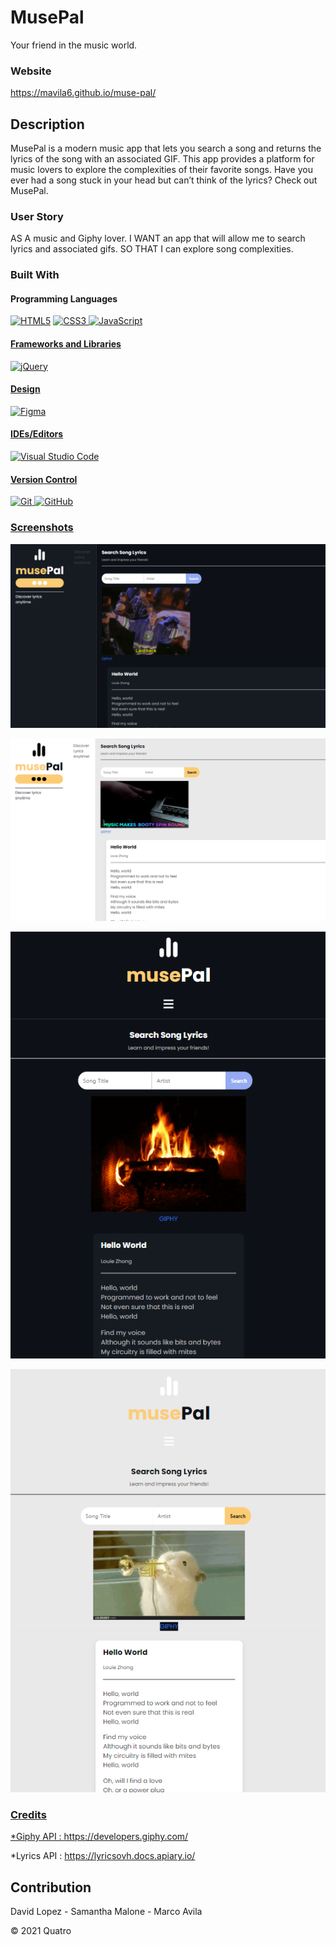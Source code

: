 # MusePal

Your friend in the music world.
### Website

https://mavila6.github.io/muse-pal/

## Description

MusePal is a modern music app that lets you search a song and returns the lyrics of the song with an associated GIF. This app provides a platform for music lovers to explore the complexities of their favorite songs. Have you ever had a song stuck in your head but can’t think of the lyrics? Check out MusePal.

### User Story

AS A music and Giphy lover. I WANT an app that will allow me to search lyrics and associated gifs. SO THAT I can explore song complexities.

### Built With

#### Programming Languages

<p>
<a href="https://html.com/html5/" target="_blank"><img alt="HTML5" src="https://img.shields.io/badge/html5-%23E34F26.svg?style=for-the-badge&logo=html5&logoColor=white"/></a>
<a href="https://www.w3schools.com/css/default.asp" target="_blank"><img alt="CSS3" src="https://img.shields.io/badge/css3-%231572B6.svg?style=for-the-badge&logo=css3&logoColor=white"/>
<a href="https://www.javascript.com/" target="_blank"><img alt="JavaScript" src="https://img.shields.io/badge/javascript-%23323330.svg?style=for-the-badge&logo=javascript&logoColor=%23F7DF1E"/>
</p>

#### Frameworks and Libraries

<p>
<a href="https://api.jquery.com/" target="_blank"><img alt="jQuery" src="https://img.shields.io/badge/jquery-%230769AD.svg?style=for-the-badge&logo=jquery&logoColor=white"/>
</p>

#### Design

<p>
<a href="https://www.figma.com/" target="_blank"><img alt="Figma" src="https://img.shields.io/badge/figma-%23F24E1E.svg?style=for-the-badge&logo=figma&logoColor=white"/>
</p>

#### IDEs/Editors

<p>
<a href="https://code.visualstudio.com/" target="_blank"><img alt="Visual Studio Code" src="https://img.shields.io/badge/VisualStudioCode-0078d7.svg?style=for-the-badge&logo=visual-studio-code&logoColor=white"/>
</p>

#### Version Control

<p>
<a href="https://git-scm.com/" target="_blank"><img alt="Git" src="https://img.shields.io/badge/git-%23F05033.svg?style=for-the-badge&logo=git&logoColor=white"/>
<a href="https://github.com/" target="_blank"><img alt="GitHub" src="https://img.shields.io/badge/github-%23121011.svg?style=for-the-badge&logo=github&logoColor=white"/>
</p>

### Screenshots

![Desktop Dark](assets/images/musepal-desk-d.png)

![Desktop Light](assets/images/musepal-desk-l.png)

![Mobile Dark](assets/images/musepal-mobile-d.png)

![Mobile Light](assets/images/musepal-mobile-l.png)
  
### Credits

*Giphy API : https://developers.giphy.com/
  
*Lyrics API : https://lyricsovh.docs.apiary.io/
  
## Contribution

David Lopez - Samantha Malone - Marco Avila

&copy; 2021 Quatro
